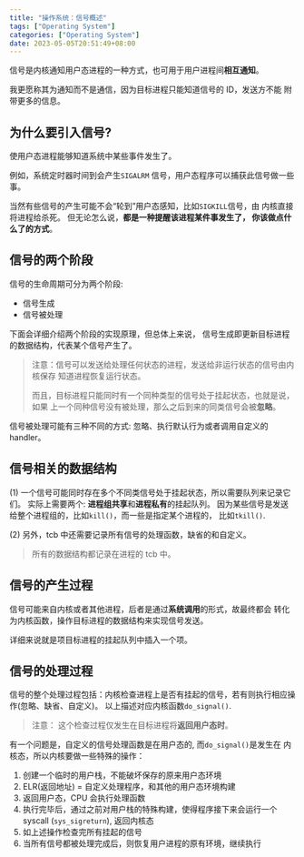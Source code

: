 ```yaml
---
title: "操作系统：信号概述"
tags: ["Operating System"]
categories: ["Operating System"]
date: 2023-05-05T20:51:49+08:00
---
```


信号是内核通知用户态进程的一种方式，也可用于用户进程间**相互通知**。

我更愿称其为通知而不是通信，因为目标进程只能知道信号的 ID，发送方不能
附带更多的信息。

## 为什么要引入信号?

使用户态进程能够知道系统中某些事件发生了。

例如，系统定时器时间到会产生`SIGALRM` 信号，用户态程序可以捕获此信号做一些事。

当然有些信号的产生可能不会“轮到”用户态感知，比如`SIGKILL`信号，由
内核直接将进程给杀死。 但无论怎么说，**都是一种提醒该进程某件事发生了，
你该做点什么了的方式**。

## 信号的两个阶段

信号的生命周期可分为两个阶段:

- 信号生成
- 信号被处理

下面会详细介绍两个阶段的实现原理，但总体上来说，
信号生成即更新目标进程的数据结构，代表某个信号产生了。

> 注意：信号可以发送给处理任何状态的进程，发送给非运行状态的信号由内核保存
> 知道进程恢复运行状态。
>
> 而且，目标进程只能同时有一个同种类型的信号处于挂起状态，也就是说，如果
> 上一个同种信号没有被处理，那么之后到来的同类信号会被**忽略**。

信号被处理可能有三种不同的方式: 忽略、执行默认行为或者调用自定义的 handler。

## 信号相关的数据结构

(1) 一个信号可能同时存在多个不同类信号处于挂起状态，所以需要队列来记录它们。
实际上需要两个: **进程组共享**和**进程私有**的挂起队列。
因为某些信号是发送给整个进程组的，比如`kill()`，而一些是指定某个进程的，
比如`tkill()`.

(2) 另外，tcb 中还需要记录所有信号的处理函数，缺省的和自定义。

> 所有的数据结构都记录在进程的 tcb 中。

## 信号的产生过程

信号可能来自内核或者其他进程，后者是通过**系统调用**的形式，故最终都会
转化为内核函数，操作目标进程的数据结构来实现信号发送。

详细来说就是项目标进程的挂起队列中插入一个项。

## 信号的处理过程

信号的整个处理过程包括：内核检查进程上是否有挂起的信号，若有则执行相应操作(忽略、缺省、自定义)。 以上描述对应内核函数`do_signal()`.

> 注意： 这个检查过程仅发生在目标进程将**返回用户态时**。

有一个问题是，自定义的信号处理函数是在用户态的, 而`do_signal()`是发生在
内核态，所以内核要做一些特殊的操作：

1. 创建一个临时的用户栈，不能破坏保存的原来用户态环境
2. ELR(返回地址) = 自定义处理程序，和其他的用户态环境构建
3. 返回用户态，CPU 会执行处理函数
4. 执行完毕后，通过之前对用户栈的特殊构建，使得程序接下来会运行一个 syscall
   (`sys_sigreturn`), 返回内核态
5. 如上述操作检查完所有挂起的信号
6. 当所有信号都被处理完成后，则恢复用户进程的原有环境，继续执行

